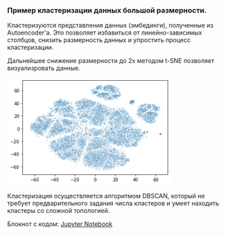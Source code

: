 ### Пример кластеризации данных большой размерности.

Кластеризуются представления данных (эмбединги), полученные из Autoencoder'а.
Это позволяет избавиться от линейно-зависимых столбцов, снизить размерность данных и упростить процесс кластеризации.

Дальнейшее снижение размерности до 2х методом t-SNE позволяет визуализровать данные.

![clusters](imgs/clusters.png)

Кластеризация осуществляется алгоритмом DBSCAN, который не требует предварительного задания числа кластеров и умеет находить кластеры со сложной топологией.

Блокнот с кодом: [Jupyter Notebook](Clustering.ipynb)
